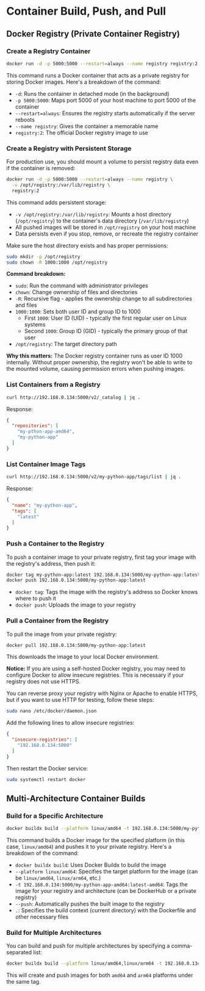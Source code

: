 # Container Build, Push, and Pull

## Docker Registry (Private Container Registry)

### Create a Registry Container

```bash
docker run -d -p 5000:5000 --restart=always --name registry registry:2
```

This command runs a Docker container that acts as a private registry for storing Docker images. Here's a breakdown of the command:
- `-d`: Runs the container in detached mode (in the background)
- `-p 5000:5000`: Maps port 5000 of your host machine to port 5000 of the container
- `--restart=always`: Ensures the registry starts automatically if the server reboots
- `--name registry`: Gives the container a memorable name
- `registry:2`: The official Docker registry image to use

### Create a Registry with Persistent Storage

For production use, you should mount a volume to persist registry data even if the container is removed:

```bash
docker run -d -p 5000:5000 --restart=always --name registry \
  -v /opt/registry:/var/lib/registry \
  registry:2
```

This command adds persistent storage:
- `-v /opt/registry:/var/lib/registry`: Mounts a host directory (`/opt/registry`) to the container's data directory (`/var/lib/registry`)
- All pushed images will be stored in `/opt/registry` on your host machine
- Data persists even if you stop, remove, or recreate the registry container

Make sure the host directory exists and has proper permissions:

```bash
sudo mkdir -p /opt/registry
sudo chown -R 1000:1000 /opt/registry
```

**Command breakdown:**
- `sudo`: Run the command with administrator privileges
- `chown`: Change ownership of files and directories
- `-R`: Recursive flag - applies the ownership change to all subdirectories and files
- `1000:1000`: Sets both user ID and group ID to 1000
  - First `1000`: User ID (UID) - typically the first regular user on Linux systems
  - Second `1000`: Group ID (GID) - typically the primary group of that user
- `/opt/registry`: The target directory path

**Why this matters:**
The Docker registry container runs as user ID 1000 internally. Without proper ownership, the registry won't be able to write to the mounted volume, causing permission errors when pushing images.

### List Containers from a Registry

```bash
curl http://192.168.0.134:5000/v2/_catalog | jq . 
```

Response:
```json
{
  "repositories": [
    "my-pthon-app-amd64",
    "my-python-app"
  ]
}
```

### List Container Image Tags

```bash
curl http://192.168.0.134:5000/v2/my-python-app/tags/list | jq . 
```

Response:
```json
{
  "name": "my-python-app",
  "tags": [
    "latest"
  ]
}
```

### Push a Container to the Registry

To push a container image to your private registry, first tag your image with the registry's address, then push it:

```bash
docker tag my-python-app:latest 192.168.0.134:5000/my-python-app:latest
docker push 192.168.0.134:5000/my-python-app:latest
```

- `docker tag`: Tags the image with the registry's address so Docker knows where to push it
- `docker push`: Uploads the image to your registry

### Pull a Container from the Registry

To pull the image from your private registry:

```bash
docker pull 192.168.0.134:5000/my-python-app:latest
```

This downloads the image to your local Docker environment.

**Notice:**
If you are using a self-hosted Docker registry, you may need to configure Docker to allow insecure registries. This is necessary if your registry does not use HTTPS.

You can reverse proxy your registry with Nginx or Apache to enable HTTPS, but if you want to use HTTP for testing, follow these steps:

```bash
sudo nano /etc/docker/daemon.json
```

Add the following lines to allow insecure registries:

```json
{
  "insecure-registries": [
    "192.168.0.134:5000"
  ]
}
```

Then restart the Docker service:

```bash
sudo systemctl restart docker
```

## Multi-Architecture Container Builds

### Build for a Specific Architecture

```bash
docker buildx build --platform linux/amd64 -t 192.168.0.134:5000/my-python-app-amd64:latest-amd64 --push .
```

This command builds a Docker image for the specified platform (in this case, `linux/amd64`) and pushes it to your private registry. Here's a breakdown of the command:

- `docker buildx build`: Uses Docker Buildx to build the image
- `--platform linux/amd64`: Specifies the target platform for the image (can be `linux/amd64`, `linux/arm64`, etc.)
- `-t 192.168.0.134:5000/my-python-app-amd64:latest-amd64`: Tags the image for your registry and architecture (can be DockerHub or a private registry)
- `--push`: Automatically pushes the built image to the registry
- `.`: Specifies the build context (current directory) with the Dockerfile and other necessary files

### Build for Multiple Architectures

You can build and push for multiple architectures by specifying a comma-separated list:

```bash
docker buildx build --platform linux/amd64,linux/arm64 -t 192.168.0.134:5000/my-python-app:multiarch --push .
```

This will create and push images for both `amd64` and `arm64` platforms under the same tag.

